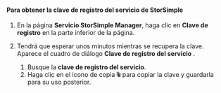 #### <a name="to-get-the-storsimple-service-registration-key"></a>Para obtener la clave de registro del servicio de StorSimple
1. En la página **Servicio StorSimple Manager**, haga clic en **Clave de registro** en la parte inferior de la página.
2. Tendrá que esperar unos minutos mientras se recupera la clave. Aparece el cuadro de diálogo **Clave de registro del servicio** .
   
   1. Busque la **clave de registro del servicio**.
   2. Haga clic en el icono de copia ![](./media/storsimple-ova-get-service-registration-key/image6-include.png) para copiar la clave y guardarla para su uso posterior.

